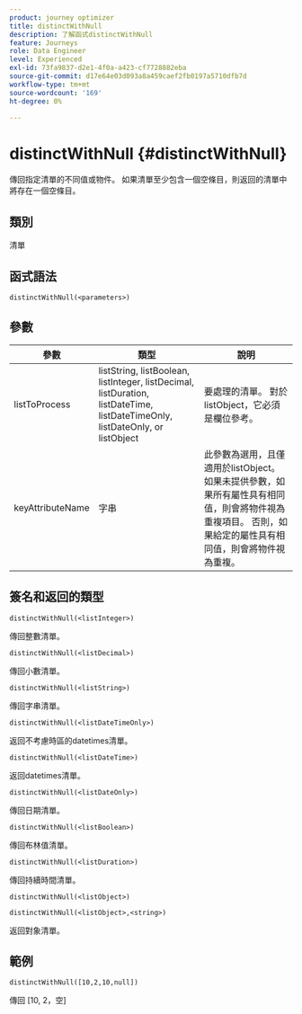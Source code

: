 ```yaml
---
product: journey optimizer
title: distinctWithNull
description: 了解函式distinctWithNull
feature: Journeys
role: Data Engineer
level: Experienced
exl-id: 73fa9837-d2e1-4f0a-a423-cf7728882eba
source-git-commit: d17e64e03d093a8a459caef2fb0197a5710dfb7d
workflow-type: tm+mt
source-wordcount: '169'
ht-degree: 0%

---
```


# distinctWithNull {#distinctWithNull}

傳回指定清單的不同值或物件。 如果清單至少包含一個空條目，則返回的清單中將存在一個空條目。

## 類別

清單

## 函式語法

`distinctWithNull(<parameters>)`

## 參數

| 參數 | 類型 | 說明 |
|-----------|------------------|------------------|
| listToProcess | listString, listBoolean, listInteger, listDecimal, listDuration, listDateTime, listDateTimeOnly, listDateOnly, or listObject | 要處理的清單。 對於listObject，它必須是欄位參考。 |
| keyAttributeName | 字串 | 此參數為選用，且僅適用於listObject。 如果未提供參數，如果所有屬性具有相同值，則會將物件視為重複項目。 否則，如果給定的屬性具有相同值，則會將物件視為重複。 |

## 簽名和返回的類型

`distinctWithNull(<listInteger>)`

傳回整數清單。

`distinctWithNull(<listDecimal>)`

傳回小數清單。

`distinctWithNull(<listString>)`

傳回字串清單。

`distinctWithNull(<listDateTimeOnly>)`

返回不考慮時區的datetimes清單。

`distinctWithNull(<listDateTime>)`

返回datetimes清單。

`distinctWithNull(<listDateOnly>)`

傳回日期清單。

`distinctWithNull(<listBoolean>)`

傳回布林值清單。

`distinctWithNull(<listDuration>)`

傳回持續時間清單。

`distinctWithNull(<listObject>)`

`distinctWithNull(<listObject>,<string>)`

返回對象清單。

## 範例

`distinctWithNull([10,2,10,null])`

傳回 [10, 2，空]

